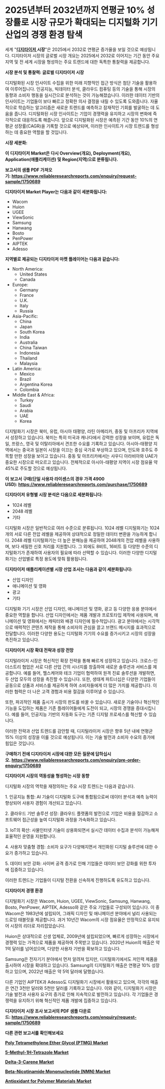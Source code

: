 <p><h1>2025년부터 2032년까지 연평균 10% 성장률로 시장 규모가 확대되는 디지털화 기기 산업의 경쟁 환경 탐색</h1></p><p>세계 "<strong><a href="https://www.reliableresearchreports.com/digitizer-r1750689?utm_campaign=105&utm_medium=8&utm_source=Github&utm_content=ia&utm_term=05022025&utm_id=digitizer">디지타이저&nbsp;</a></strong><strong>시장</strong>"은 2025에서 2032로 연평균 증가율을 보일 것으로 예상됩니다. 디지타이저 시장의 글로벌 시장 개요는 2025에서 2032로 이어지는 기간 동안 주요 지역 및 전 세계 시장을 형성하는 주요 트렌드에 대한 독특한 통찰력을 제공합니다.</p>
<p><strong>시장 분석 및 통찰력: 글로벌 디지타이저 시장</strong></p>
<p><p>디지털화된 시장 인사이트 수집을 위한 미래 지향적인 접근 방식은 첨단 기술을 활용하여 이루어집니다. 인공지능, 빅데이터 분석, 클라우드 컴퓨팅 등의 기술을 통해 시장의 동향과 소비자 행동을 실시간으로 분석하는 것이 가능해졌습니다. 이러한 데이터 기반의 인사이트는 기업들이 보다 빠르고 정확한 의사 결정을 내릴 수 있도록 도와줍니다. 자율적으로 학습하는 알고리즘은 새로운 트렌드를 예측하고 잠재적인 기회를 발굴하는 데 도움을 줍니다. 디지털화된 시장 인사이트는 기업이 경쟁력을 유지하고 시장의 변화에 즉각적으로 대응하도록 해줍니다. 앞으로 디지털화된 시장은 예측된 기간 동안 10%의 연평균 성장률(CAGR)을 기록할 것으로 예상되며, 이러한 인사이트가 시장 트렌드를 형성하는 데 중요한 역할을 할 것입니다.</p><a href="%7CAUTHORITHY_DOMAIN_URL%7C?utm_campaign=105&utm_medium=8&utm_source=Github&utm_content=ia&utm_term=05022025&utm_id=digitizer"></a></p>
<p><strong>시장 세분화:</strong></p>
<p><strong>이 디지타이저 Market은 다시 Overview(개요), Deployment(개요), Application(애플리케이션) 및 Region(지역)으로 분류됩니다.</strong></p>
<p><strong>보고서의 샘플 PDF 가져오기:&nbsp;<a href="https://www.reliableresearchreports.com/enquiry/request-sample/1750689?utm_campaign=105&utm_medium=8&utm_source=Github&utm_content=ia&utm_term=05022025&utm_id=digitizer">https://www.reliableresearchreports.com/enquiry/request-sample/1750689</a></strong><strong></strong></p>
<p><strong>디지타이저 Market Player는 다음과 같이 세분화됩니다:</strong></p>
<p><ul><li>Wacom</li><li>Huion</li><li>UGEE</li><li>ViewSonic</li><li>Samsung</li><li>Hanwang</li><li>Bosto</li><li>PenPower</li><li>AIPTEK</li><li>Adesso</li></ul></p>
<p><strong>지역별로 제공되는 디지타이저 마켓 플레이어는 다음과 같습니다:</strong></p>
<p><ul>
    <li>
        North America:
        <ul>
            <li>United States</li>
            <li>Canada</li>
        </ul>
    </li>
    <li>
        Europe:
        <ul>
            <li>Germany</li>
            <li>France</li>
            <li>U.K.</li>
            <li>Italy</li>
            <li>Russia</li>
        </ul>
    </li>
    <li>
        Asia-Pacific:
        <ul>
            <li>China</li>
            <li>Japan</li>
            <li>South Korea</li>
            <li>India</li>
            <li>Australia</li>
            <li>China Taiwan</li>
            <li>Indonesia</li>
            <li>Thailand</li>
            <li>Malaysia</li>
        </ul>
    </li>
    <li>
        Latin America:
        <ul>
            <li>Mexico</li>
            <li>Brazil</li>
            <li>Argentina Korea</li>
            <li>Colombia</li>
        </ul>
    </li>
    <li>
        Middle East & Africa:
        <ul>
            <li>Turkey</li>
            <li>Saudi</li>
            <li>Arabia</li>
            <li>UAE</li>
            <li>Korea</li>
        </ul>
    </li>
    </ul></p>
<p><p>디지털화기 시장은 북미, 유럽, 아시아 태평양, 라틴 아메리카, 중동 및 아프리카 지역에서 성장하고 있습니다. 북미는 특히 미국과 캐나다에서 강력한 성장을 보이며, 유럽은 독일, 프랑스, 영국 및 이탈리아에서 견조한 수요를 기록하고 있습니다. 아시아-태평양 지역에서는 중국과 일본이 시장을 이끄는 중심 국가로 부상하고 있으며, 인도와 호주도 주목할 만한 성장을 보이고 있습니다. 중동 및 아프리카에서는 사우디 아라비아와 UAE가 중요한 시장으로 떠오르고 있습니다. 전체적으로 아시아-태평양 지역이 시장 점유율 약 45%로 주도할 것으로 예상됩니다.</p></p>
<p><strong>이 보고서 구매(단일 사용자 라이센스의 경우 가격 4900 USD):&nbsp;<a href="https://www.reliableresearchreports.com/purchase/1750689?utm_campaign=105&utm_medium=8&utm_source=Github&utm_content=ia&utm_term=05022025&utm_id=digitizer">https://www.reliableresearchreports.com/purchase/1750689</a></strong></p>
<p><strong>디지타이저 유형별 시장 분석은 다음으로 세분화됩니다:</strong></p>
<p><ul><li>1024 레벨</li><li>2048 레벨</li><li>기타</li></ul></p>
<p><p>디지털화 시장은 일반적으로 여러 수준으로 분류됩니다. 1024 레벨 디지털화기는 1024개의 서로 다른 전압 레벨을 제공하여 상대적으로 정밀한 데이터 변환을 가능하게 합니다. 2048 레벨 디지털화기는 더 높은 분해능을 제공하여 2048개의 전압 레벨을 사용하며, 보다 세밀한 신호 처리를 지원합니다. 그 외에도 8비트, 16비트 등 다양한 수준의 디지털화기가 존재하여 사용자의 필요에 따라 선택할 수 있습니다. 이러한 다양한 디지털화기는 산업별로 특정 용도에 맞춰 활용됩니다.</p></p>
<p><strong>디지타이저 애플리케이션별 시장 산업 조사는 다음과 같이 세분화됩니다:</strong></p>
<p><ul><li>산업 디자인</li><li>애니메이션 및 영화</li><li>광고</li><li>기타</li></ul></p>
<p><p>디지털화 기기 시장은 산업 디자인, 애니메이션 및 영화, 광고 등 다양한 응용 분야에서 중요한 역할을 합니다. 산업 디자인에서는 제품 개발과 프로토타입 제작에 사용되며, 애니메이션 및 영화에서는 캐릭터와 배경 디자인에 필수적입니다. 광고 분야에서는 시각적으로 매력적인 콘텐츠 제작을 통해 소비자의 관심을 끌고 브랜드 메시지를 효과적으로 전달합니다. 이러한 다양한 용도는 디지털화 기기의 수요를 증가시키고 시장의 성장을 촉진하고 있습니다.</p></p>
<p><strong>디지타이저 시장 확대 전략과 성장 전망</strong></p>
<p><p>디지털라이저 시장은 혁신적인 확장 전략을 통해 빠르게 성장하고 있습니다. 크로스-인더스트리 협업은 서로 다른 산업 간의 시너지를 창출하여 새로운 솔루션과 서비스를 제공합니다. 예를 들어, 헬스케어와 테크 기업이 협력하여 원격 진료 솔루션을 개발하면, 두 산업 모두의 성장을 촉진할 수 있습니다. 또한, 생태계 파트너십은 다양한 기업들이 공동으로 상품과 서비스를 제공하게 하여 소비자들에게 더 많은 가치를 제공합니다. 이러한 협력은 더 나은 고객 경험과 비용 절감을 이루어낼 수 있습니다.</p><p>또한, 파괴적인 제품 출시가 시장의 판도를 바꿀 수 있습니다. 새로운 기술이나 혁신적인 기능을 도입하는 제품은 기존 플레이어들에게 도전이 되고, 시장의 경쟁을 증대시킵니다. 예를 들어, 인공지능 기반의 자동화 도구는 기존 디지털 프로세스를 혁신할 수 있습니다.</p><p>이러한 전략과 산업 트렌드를 감안할 때, 디지털라이저 시장은 향후 5년 내에 연평균 15% 이상의 성장을 이룰 것으로 예상됩니다. 이는 기술 발전과 소비자 수요의 증가에 힘입은 것입니다.</p></p>
<p><strong>구매하기 전에 디지타이저 시장에 대한 모든 질문에 답하십시오.&nbsp;<a href="https://www.reliableresearchreports.com/enquiry/pre-order-enquiry/1750689?utm_campaign=105&utm_medium=8&utm_source=Github&utm_content=ia&utm_term=05022025&utm_id=digitizer">https://www.reliableresearchreports.com/enquiry/pre-order-enquiry/1750689</a></strong><strong></strong></p>
<p><strong>디지타이저 시장의 역동성을 형성하는 시장 동향</strong></p>
<p><p>디지털화 시장의 역학을 재정의하는 주요 시장 트렌드는 다음과 같습니다. </p><p>1. 인공지능 통합: AI 기술이 디지털화 도구에 통합됨으로써 데이터 분석과 예측 능력이 향상되어 사용자 경험이 개선되고 있습니다.</p><p>2. 클라우드 기반 솔루션 성장: 클라우드 플랫폼의 발전으로 기업은 비용을 절감하고 소프트웨어 접근성을 높여 디지털화 과정을 가속화하고 있습니다.</p><p>3. IoT의 확산: 사물인터넷 기술이 상용화되면서 실시간 데이터 수집과 분석이 가능해져 효율적인 운영을 지원합니다.</p><p>4. 사용자 맞춤형 경험: 소비자 요구가 다양해지면서 개인화된 디지털 솔루션에 대한 수요가 증가하고 있습니다.</p><p>5. 데이터 보안 강화: 사이버 공격 증가로 인해 기업들은 데이터 보안 강화를 위한 투자에 집중하고 있습니다. </p><p>이러한 트렌드는 기업들이 디지털 전환을 신속하게 진행하도록 유도하고 있습니다.</p></p>
<p><strong>디지타이저 경쟁 환경</strong></p>
<p><p>디지털화기 시장은 Wacom, Huion, UGEE, ViewSonic, Samsung, Hanwang, Bosto, PenPower, AIPTEK, Adesso와 같은 주요 기업들로 구성되어 있습니다. 이 중 Wacom은 1983년에 설립되어, 그래픽 디자인 및 애니메이션 분야에서 널리 사용되는 드로잉 태블릿을 제공합니다. 과거 10년간 Wacom의 시장 점유율은 안정적으로 유지되어 시장의 리더로 자리잡았습니다.</p><p>Huion은 상대적으로 신생 업체로, 2009년에 설립되었으며, 빠르게 성장하는 시장에서 경쟁력 있는 가격으로 제품을 제공하여 주목받고 있습니다. 2020년 Huion의 매출은 약 1억 달러를 넘어섰으며, 다양한 사용자 기반을 확보하고 있습니다.</p><p>Samsung은 전자기기 분야에서 먼저 알려져 있지만, 디지털화기에서도 저인력 제품을 출시하여 시장을 확대하고 있습니다. Samsung의 디지털화기 매출은 연평균 10% 성장하고 있으며, 2022년 매출은 약 5억 달러에 달했습니다.</p><p>다른 기업인 AIPTEK과 Adesso도 디지털화기 시장에서 활용되고 있으며, 각각의 매출은 연간 3천만 달러와 5천만 달러를 기록하고 있습니다. 이와 같이, 디지털화기 시장은 기술 발전과 사용자 요구의 증가로 인해 지속적으로 발전하고 있습니다. 각 기업들은 경쟁력을 유지하기 위해 혁신적인 제품 개발에 집중하고 있습니다.</p></p>
<p><strong>디지타이저 시장 조사 보고서의 PDF 샘플 다운로드:&nbsp;<a href="https://www.reliableresearchreports.com/enquiry/request-sample/1750689?utm_campaign=105&utm_medium=8&utm_source=Github&utm_content=ia&utm_term=05022025&utm_id=digitizer">https://www.reliableresearchreports.com/enquiry/request-sample/1750689</a></strong></p>
<p><strong></strong></p>
<p><strong></strong></p>
<p><strong></strong></p>
<p><strong></strong></p>
<p><strong>다른 관련 보고서를 확인해보세요</strong></p>
<p><strong><p><a href="https://github.com/lalolatiot/Market-Research-Report-List-1/blob/main/poly-tetramethylene-ether-glycol-ptmg-market.md?utm_campaign=105&utm_medium=8&utm_source=Github&utm_content=ia&utm_term=05022025&utm_id=digitizer">Poly Tetramethylene Ether Glycol (PTMG) Market</a></p><p><a href="https://github.com/saaindosya/Market-Research-Report-List-1/blob/main/5-methyl-1h-tetrazole-market.md?utm_campaign=105&utm_medium=8&utm_source=Github&utm_content=ia&utm_term=05022025&utm_id=digitizer">5-Methyl-1H-Tetrazole Market</a></p><p><a href="https://github.com/agdonthisa/Market-Research-Report-List-1/blob/main/delta-3-carene-market.md?utm_campaign=105&utm_medium=8&utm_source=Github&utm_content=ia&utm_term=05022025&utm_id=digitizer">Delta-3-Carene Market</a></p><p><a href="https://github.com/penglatilles/Market-Research-Report-List-1/blob/main/beta-nicotinamide-mononucleotide-nmn-market.md?utm_campaign=105&utm_medium=8&utm_source=Github&utm_content=ia&utm_term=05022025&utm_id=digitizer">Beta-Nicotinamide Mononucleotide (NMN) Market</a></p><p><a href="https://github.com/ternainglin/Market-Research-Report-List-1/blob/main/antioxidant-for-polymer-materials-market.md?utm_campaign=105&utm_medium=8&utm_source=Github&utm_content=ia&utm_term=05022025&utm_id=digitizer">Antioxidant for Polymer Materials Market</a></p></strong></p>